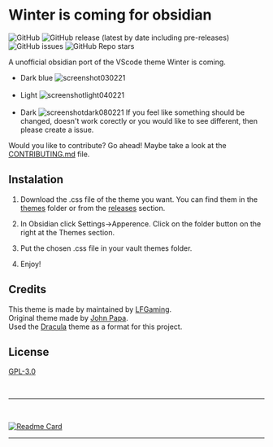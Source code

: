# Winter is coming for obsidian

![GitHub](https://img.shields.io/github/license/LFGaming/Winter-is-coming-for-obsidian)
![GitHub release (latest by date including pre-releases)](https://img.shields.io/github/downloads-pre/LFGaming/Winter-is-coming-for-obsidian/latest/total)
![GitHub issues](https://img.shields.io/github/issues/LFGaming/Winter-is-coming-for-obsidian)
![GitHub Repo stars](https://img.shields.io/github/stars/LFGaming/Winter-is-coming-for-obsidian?style=social)
<!--![GitHub all releases](https://img.shields.io/github/downloads/LFGaming/Winter-is-coming-for-obsidian/total)-->

A unofficial obsidian port of the VScode theme Winter is coming.

- Dark blue
![screenshot030221](https://i.imgur.com/cmVIl8C.png)
<br><br>
- Light
![screenshotlight040221](https://i.imgur.com/iMoHZYX.png)
<br><br>
- Dark
![screenshotdark080221](https://i.imgur.com/bwlRYWg.png)
If you feel like something should be changed, doesn't work corectly or you would like to see different, then please create a issue.

Would you like to contribute? Go ahead! Maybe take a look at the [CONTRIBUTING.md] file.


## Instalation

1. Download the .css file of the theme you want. You can find them in the [themes] folder or from the [releases] section.

2. In Obsidian click Settings->Apperence. Click on the folder button on the right at the Themes section.

3. Put the chosen .css file in your vault themes folder.

4. Enjoy!


## Credits

This theme is made by maintained by [LFGaming]. <br/>
Original theme made by [John Papa]. <br/>
Used the [Dracula] theme as a format for this project. <br/>


## License

[GPL-3.0]

<br/>

---

<br/>

[![Readme Card](https://github-readme-stats.vercel.app/api/pin/?username=LFGaming&repo=Winter-is-coming-for-obsidian&theme=tokyonight)](https://github.com/LFGaming/Winter-is-coming-for-obsidian)

---

[CONTRIBUTING.md]: https://github.com/LFGaming/Winter-is-coming-for-obsidian/blob/main/CONTRIBUTING.md
[themes]: https://github.com/LFGaming/Winter-is-coming-for-obsidian/tree/main/themes
[releases]: https://github.com/LFGaming/Winter-is-coming-for-obsidian/releases
[LFGaming]: https://github.com/LFGaming
[John Papa]: https://github.com/johnpapa/vscode-winteriscoming
[Dracula]: https://github.com/jarodise/Dracula-for-Obsidian.md
[GPL-3.0]: https://github.com/LFGaming/Winter-is-comming-for-obsidian/blob/main/LICENSE
